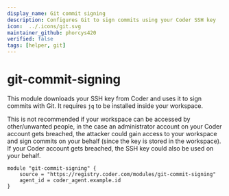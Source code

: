 ```yaml
---
display_name: Git commit signing
description: Configures Git to sign commits using your Coder SSH key
icon:  ../.icons/git.svg
maintainer_github: phorcys420
verified: false
tags: [helper, git]
---
```


# git-commit-signing

This module downloads your SSH key from Coder and uses it to sign commits with Git.
It requires `jq` to be installed inside your workspace.

This is not recommended if your workspace can be accessed by other/unwanted people, in the case an administrator account on your Coder account gets breached, the attacker could gain access to your workspace and sign commits on your behalf (since the key is stored in the workspace).
If your Coder account gets breached, the SSH key could also be used on your behalf.

```hcl
module "git-commit-signing" {
    source = "https://registry.coder.com/modules/git-commit-signing"
    agent_id = coder_agent.example.id
}
```
